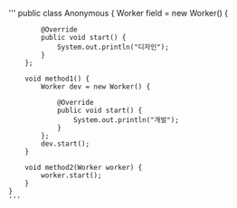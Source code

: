 ''' public class Anonymous {
        Worker field = new Worker() {

            @Override
            public void start() {
                System.out.println("디자인");
            }
        };

        void method1() {
            Worker dev = new Worker() {
                
                @Override
                public void start() {
                    System.out.println("개발");
                }
            };
            dev.start();
        }

        void method2(Worker worker) {
            worker.start();
        }
    }
    '''
